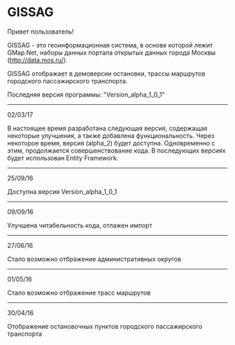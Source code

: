 # GISSAG

Привет пользователь!

GISSAG - это геоинформационная система, в основе которой лежит GMap.Net, наборы данных портала открытых данных города Москвы (http://data.mos.ru/).

GISSAG отображает в демоверсии остановки, трассы маршрутов городского пассажирского транспорта.

Последняя версия программы: "Version_alpha_1_0_1"

-------------------------------
02/03/17

В настоящее время разработана следующая версия, содержащая некоторые улучшения, а также добавлена функциональность.
Через некоторое время, версия (alpha_2) будет доступна. Одновременно с этим, продолжается совершенствование кода. В последующих версиях будет использован Entity Framework. 

-------------------------------
25/09/16

Доступна версия Version_alpha_1_0_1

-------------------------------
09/09/16

Улучшена читабельность кода, отлажен импорт

-------------------------------
27/06/16

Стало возможно отбражение административных округов

-------------------------------
01/05/16

Стало возможно отбражение трасс маршрутов

-------------------------------
30/04/16

Отображение остановочных пунктов городского пассажирского транспорта
